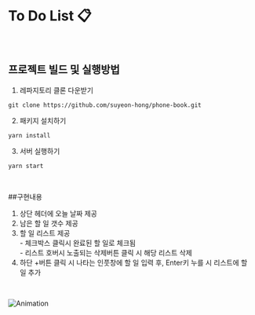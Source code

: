 # To Do List 📋

<br>

## 프로젝트 빌드 및 실행방법

1. 레파지토리 클론 다운받기

```
git clone https://github.com/suyeon-hong/phone-book.git
```

2. 패키지 설치하기

```
yarn install
```

3. 서버 실행하기

```
yarn start
```

<br>

##구현내용

1. 상단 헤더에 오늘 날짜 제공
2. 남은 할 일 갯수 제공
3. 할 일 리스트 제공<br> - 체크박스 클릭시 완료된 할 일로 체크됨 <br> - 리스트 호버시 노출되는 삭제버튼 클릭 시 해당 리스트 삭제
4. 하단 +버튼 클릭 시 나타는 인풋창에 할 일 입력 후, Enter키 누를 시 리스트에 할 일 추가

<br>

![Animation](https://user-images.githubusercontent.com/78653426/152303042-82c01ec7-5fef-4d34-bd77-60f390a7d9fc.gif)
